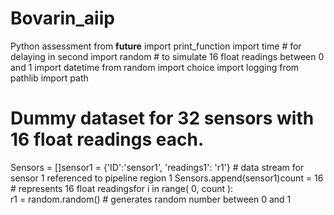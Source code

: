 # Bovarin_aiip
Python assessment
from __future__ import print_function
import time  # for delaying in second
import random  # to simulate 16 float readings between 0 and 1
import datetime
from random import choice
import logging
from pathlib import path
# Dummy dataset for 32 sensors with 16 float readings each.
Sensors = []sensor1 = {'ID':'sensor1', 'readings1': 'r1'} # data stream for sensor 1 referenced to pipeline region 1
Sensors.append(sensor1)count = 16  # represents 16 float readingsfor i in range( 0, count ):    
r1 = random.random()  # generates random number between 0 and 1    
